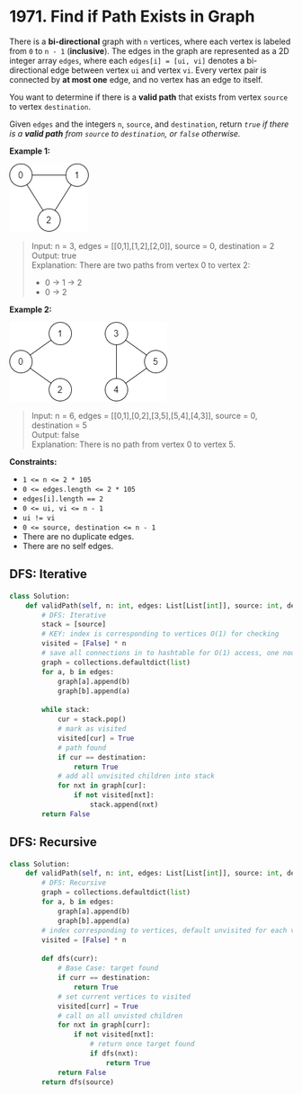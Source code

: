 # 1971. Find if Path Exists in Graph


There is a **bi-directional** graph with `n` vertices, where each vertex is labeled from `0` to `n - 1` (**inclusive**). The edges in the graph are represented as a 2D integer array `edges`, where each `edges[i] = [ui, vi]` denotes a bi-directional edge between vertex `ui` and vertex `vi`. Every vertex pair is connected by **at most one** edge, and no vertex has an edge to itself.

You want to determine if there is a **valid path** that exists from vertex `source` to vertex `destination`.

Given `edges` and the integers `n`, `source`, and `destination`, return *`true` if there is a **valid path** from `source` to `destination`, or `false` otherwise.*

 

**Example 1:**

![img.png](../../Images/1971-1.png)

>Input: n = 3, edges = [[0,1],[1,2],[2,0]], source = 0, destination = 2  
Output: true  
Explanation: There are two paths from vertex 0 to vertex 2:  
>- 0 → 1 → 2  
>- 0 → 2  


**Example 2:**

![img_1.png](../../Images/1971-2.png)


>Input: n = 6, edges = [[0,1],[0,2],[3,5],[5,4],[4,3]], source = 0, destination = 5  
Output: false  
Explanation: There is no path from vertex 0 to vertex 5.  
 

**Constraints:**

* `1 <= n <= 2 * 105`
* `0 <= edges.length <= 2 * 105`
* `edges[i].length == 2`
* `0 <= ui, vi <= n - 1`
* `ui != vi`
* `0 <= source, destination <= n - 1`
* There are no duplicate edges.
* There are no self edges.


## DFS: Iterative
```python
class Solution:
    def validPath(self, n: int, edges: List[List[int]], source: int, destination: int) -> bool:
        # DFS: Iterative
        stack = [source]
        # KEY: index is corresponding to vertices O(1) for checking
        visited = [False] * n
        # save all connections in to hashtable for O(1) access, one node can have multiple edges
        graph = collections.defaultdict(list)
        for a, b in edges:
            graph[a].append(b)
            graph[b].append(a)

        while stack:
            cur = stack.pop()
            # mark as visited
            visited[cur] = True
            # path found
            if cur == destination:
                return True
            # add all unvisited children into stack
            for nxt in graph[cur]:
                if not visited[nxt]:
                    stack.append(nxt)
        return False
```

## DFS: Recursive
```python
class Solution:
    def validPath(self, n: int, edges: List[List[int]], source: int, destination: int) -> bool:
        # DFS: Recursive
        graph = collections.defaultdict(list)
        for a, b in edges:
            graph[a].append(b)
            graph[b].append(a)
        # index corresponding to vertices, default unvisited for each vertices
        visited = [False] * n

        def dfs(curr):
            # Base Case: target found
            if curr == destination:
                return True
            # set current vertices to visited
            visited[curr] = True
            # call on all unvisted children
            for nxt in graph[curr]:
                if not visited[nxt]:
                    # return once target found
                    if dfs(nxt):
                        return True
            return False
        return dfs(source)
```

